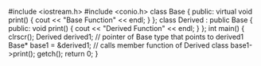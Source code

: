 #include <iostream.h> #include <conio.h> class Base { public: virtual void print() { cout << "Base Function" << endl; } }; class Derived : public Base { public: void print() { cout << "Derived Function" << endl; } }; int main() { clrscr(); Derived derived1; // pointer of Base type that points to derived1 Base* base1 = &derived1; // calls member function of Derived class base1->print(); getch(); return 0; } 

